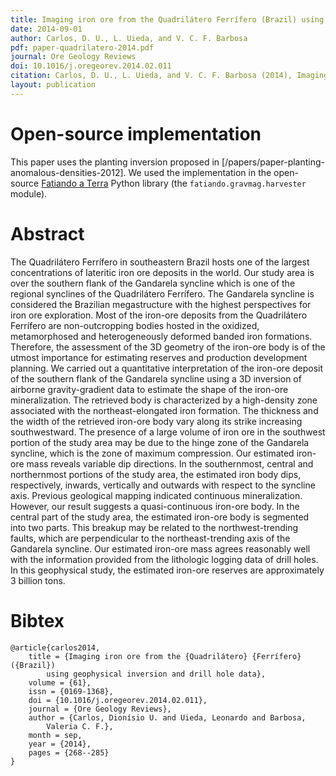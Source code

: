 ```yaml
---
title: Imaging iron ore from the Quadrilátero Ferrífero (Brazil) using geophysical inversion and drill hole data
date: 2014-09-01
author: Carlos, D. U., L. Uieda, and V. C. F. Barbosa
pdf: paper-quadrilatero-2014.pdf
journal: Ore Geology Reviews
doi: 10.1016/j.oregeorev.2014.02.011
citation: Carlos, D. U., L. Uieda, and V. C. F. Barbosa (2014), Imaging iron ore from the Quadrilátero Ferrífero (Brazil) using geophysical inversion and drill hole data, Ore Geology Reviews, 61, 268-285, doi:10.1016/j.oregeorev.2014.02.011
layout: publication
---
```


# Open-source implementation

This paper uses the planting inversion proposed in
[/papers/paper-planting-anomalous-densities-2012].
We used the implementation in the open-source
[Fatiando a Terra](http://www.fatiando.org) Python library
(the `fatiando.gravmag.harvester` module).

# Abstract

The Quadrilátero Ferrífero in southeastern Brazil hosts one of the largest
concentrations of lateritic iron ore deposits in the world. Our study area is
over the southern flank of the Gandarela syncline which is one of the regional
synclines of the Quadrilátero Ferrífero. The Gandarela syncline is considered
the Brazilian megastructure with the highest perspectives for iron ore
exploration. Most of the iron-ore deposits from the Quadrilátero Ferrífero are
non-outcropping bodies hosted in the oxidized, metamorphosed and
heterogeneously deformed banded iron formations. Therefore, the assessment of
the 3D geometry of the iron-ore body is of the utmost importance for estimating
reserves and production development planning. We carried out a quantitative
interpretation of the iron-ore deposit of the southern flank of the Gandarela
syncline using a 3D inversion of airborne gravity-gradient data to estimate the
shape of the iron-ore mineralization. The retrieved body is characterized by a
high-density zone associated with the northeast-elongated iron formation. The
thickness and the width of the retrieved iron-ore body vary along its strike
increasing southwestward. The presence of a large volume of iron ore in the
southwest portion of the study area may be due to the hinge zone of the
Gandarela syncline, which is the zone of maximum compression. Our estimated
iron-ore mass reveals variable dip directions. In the southernmost, central and
northernmost portions of the study area, the estimated iron body dips,
respectively, inwards, vertically and outwards with respect to the syncline
axis. Previous geological mapping indicated continuous mineralization. However,
our result suggests a quasi-continuous iron-ore body. In the central part of
the study area, the estimated iron-ore body is segmented into two parts. This
breakup may be related to the northwest-trending faults, which are
perpendicular to the northeast-trending axis of the Gandarela syncline. Our
estimated iron-ore mass agrees reasonably well with the information provided
from the lithologic logging data of drill holes. In this geophysical study, the
estimated iron-ore reserves are approximately 3 billion tons.

# Bibtex

    @article{carlos2014,
        title = {Imaging iron ore from the {Quadrilátero} {Ferrífero} ({Brazil})
            using geophysical inversion and drill hole data},
        volume = {61},
        issn = {0169-1368},
        doi = {10.1016/j.oregeorev.2014.02.011},
        journal = {Ore Geology Reviews},
        author = {Carlos, Dionísio U. and Uieda, Leonardo and Barbosa,
            Valeria C. F.},
        month = sep,
        year = {2014},
        pages = {268--285}
    }
